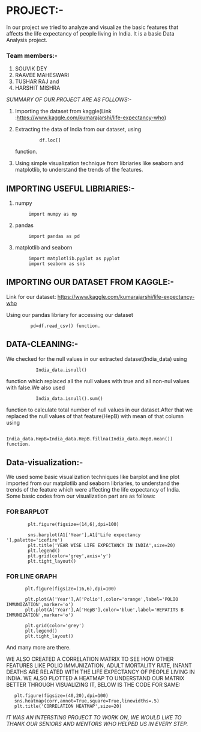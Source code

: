 # PROJECT:- 
In our project we tried to analyze and visualize the basic features that affects the life expectancy of people living in India.
It is a basic Data Analysis project.

### Team members:-
1. SOUVIK DEY
2. RAAVEE MAHESWARI
3. TUSHAR RAJ and
4. HARSHIT MISHRA

*SUMMARY OF OUR PROJECT ARE AS FOLLOWS:-*
1. Importing the dataset from kaggle(Link :https://www.kaggle.com/kumarajarshi/life-expectancy-who)
2. Extracting the data of India from our dataset, using

                df.loc[] 
    function.

3. Using simple visualization technique from libriaries like seaborn and matplotlib, to understand the trends of the features.

## IMPORTING USEFUL LIBRIARIES:-
1. numpy
   
            import numpy as np

2. pandas
   
            import pandas as pd

3. matplotlib and seaborn
      
            import matplotlib.pyplot as pyplot
            import seaborn as sns

## IMPORTING OUR DATASET FROM KAGGLE:-
  
  Link for our dataset: https://www.kaggle.com/kumarajarshi/life-expectancy-who
  
  Using our pandas libriary for accessing our dataset
             
             pd=df.read_csv() function.

## DATA-CLEANING:-
 We checked for the null values in our extracted dataset(India_data) using
               
               India_data.isnull() 
 
function which replaced all the null values with true and all non-nul values with false.We also used 
               
               India_data.isnull().sum() 
    
function to calculate total number of null values in our dataset.After that we replaced the null values of that feature(HepB) with mean of that column using 
               
               India_data.HepB=India_data.HepB.fillna(India_data.HepB.mean()) function.


## Data-visualization:-

 We used some basic visualization techniques like barplot and line plot imported from our matplotlib and seaborn libriaries,
 to understand the trends of the feature which were affecting the life expectancy of India.
 Some basic codes from our visualization part are as follows:
 
 ### FOR BARPLOT

            plt.figure(figsize=(14,6),dpi=100)

            sns.barplot(A1['Year'],A1['Life expectancy '],palette='icefire')
            plt.title('YEAR WISE LIFE EXPECTANCY IN INDIA',size=20)
            plt.legend()
            plt.grid(color='grey',axis='y')
            plt.tight_layout()
   

 ### FOR LINE GRAPH
 
           plt.figure(figsize=(16,6),dpi=100)

           plt.plot(A['Year'],A['Polio'],color='orange',label='POLIO IMMUNIZATION',marker='o')
           plt.plot(A['Year'],A['HepB'],color='blue',label='HEPATITS B IMMUNIZATION',marker='o')

           plt.grid(color='grey')
           plt.legend()
           plt.tight_layout()

And many more are there.

WE ALSO CREATED A CORRELATION MATRIX TO SEE HOW OTHER FEATURES LIKE POLIO IMMUNIZATION, ADULT MORTALITY RATE, 
INFANT DEATHS ARE RELATED WITH THE LIFE EXPECTANCY OF PEOPLE LIVING IN INDIA.
WE ALSO PLOTTED A HEATMAP TO UNDERSTAND OUR MATRIX BETTER THROUGH VISUALIZING IT, BELOW IS THE CODE FOR SAME:

       plt.figure(figsize=(40,20),dpi=100)
       sns.heatmap(corr,annot=True,square=True,linewidths=.5)
       plt.title('CORRELATION HEATMAP',size=20)


*IT WAS AN INTERSTING PROJECT TO WORK ON, WE WOULD LIKE TO THANK OUR SENIORS AND MENTORS WHO HELPED US IN EVERY STEP.* 
